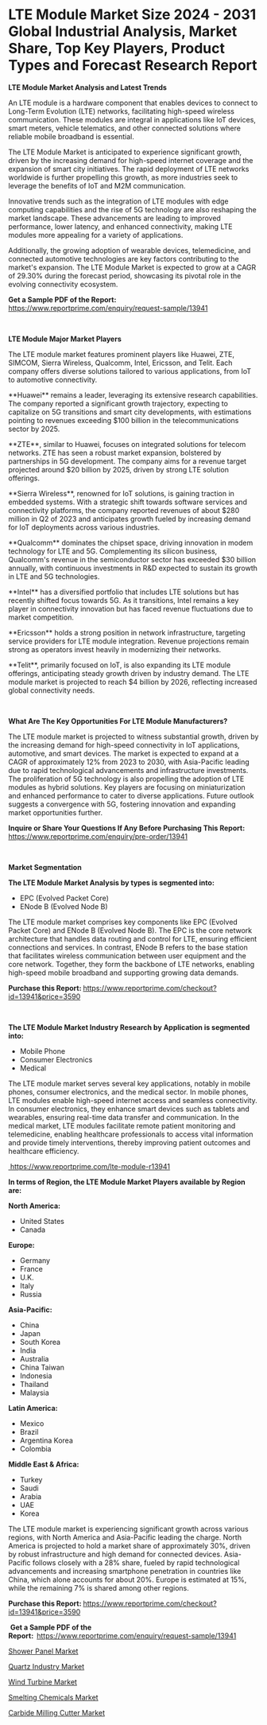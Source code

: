<p><h1>LTE Module Market Size 2024 - 2031 Global Industrial Analysis, Market Share, Top Key Players, Product Types and Forecast Research Report</h1></p><p><strong>LTE Module Market Analysis and Latest Trends</strong></p>
<p><p>An LTE module is a hardware component that enables devices to connect to Long-Term Evolution (LTE) networks, facilitating high-speed wireless communication. These modules are integral in applications like IoT devices, smart meters, vehicle telematics, and other connected solutions where reliable mobile broadband is essential. </p><p>The LTE Module Market is anticipated to experience significant growth, driven by the increasing demand for high-speed internet coverage and the expansion of smart city initiatives. The rapid deployment of LTE networks worldwide is further propelling this growth, as more industries seek to leverage the benefits of IoT and M2M communication. </p><p>Innovative trends such as the integration of LTE modules with edge computing capabilities and the rise of 5G technology are also reshaping the market landscape. These advancements are leading to improved performance, lower latency, and enhanced connectivity, making LTE modules more appealing for a variety of applications. </p><p>Additionally, the growing adoption of wearable devices, telemedicine, and connected automotive technologies are key factors contributing to the market's expansion. The LTE Module Market is expected to grow at a CAGR of 29.30% during the forecast period, showcasing its pivotal role in the evolving connectivity ecosystem.</p></p>
<p><strong>Get a Sample PDF of the Report:&nbsp;</strong> <a href="https://www.reportprime.com/enquiry/request-sample/13941?utm_campaign=1088&utm_medium=2&utm_source=Github&utm_content=ia&utm_term=29112024&utm_id=lte-module">https://www.reportprime.com/enquiry/request-sample/13941</a></p>
<p>&nbsp;</p>
<p><strong>LTE Module Major Market Players</strong></p>
<p><p>The LTE module market features prominent players like Huawei, ZTE, SIMCOM, Sierra Wireless, Qualcomm, Intel, Ericsson, and Telit. Each company offers diverse solutions tailored to various applications, from IoT to automotive connectivity.</p><p>**Huawei** remains a leader, leveraging its extensive research capabilities. The company reported a significant growth trajectory, expecting to capitalize on 5G transitions and smart city developments, with estimations pointing to revenues exceeding $100 billion in the telecommunications sector by 2025.</p><p>**ZTE**, similar to Huawei, focuses on integrated solutions for telecom networks. ZTE has seen a robust market expansion, bolstered by partnerships in 5G development. The company aims for a revenue target projected around $20 billion by 2025, driven by strong LTE solution offerings.</p><p>**Sierra Wireless**, renowned for IoT solutions, is gaining traction in embedded systems. With a strategic shift towards software services and connectivity platforms, the company reported revenues of about $280 million in Q2 of 2023 and anticipates growth fueled by increasing demand for IoT deployments across various industries.</p><p>**Qualcomm** dominates the chipset space, driving innovation in modem technology for LTE and 5G. Complementing its silicon business, Qualcomm's revenue in the semiconductor sector has exceeded $30 billion annually, with continuous investments in R&D expected to sustain its growth in LTE and 5G technologies.</p><p>**Intel** has a diversified portfolio that includes LTE solutions but has recently shifted focus towards 5G. As it transitions, Intel remains a key player in connectivity innovation but has faced revenue fluctuations due to market competition.</p><p>**Ericsson** holds a strong position in network infrastructure, targeting service providers for LTE module integration. Revenue projections remain strong as operators invest heavily in modernizing their networks.</p><p>**Telit**, primarily focused on IoT, is also expanding its LTE module offerings, anticipating steady growth driven by industry demand. The LTE module market is projected to reach $4 billion by 2026, reflecting increased global connectivity needs.</p></p>
<p>&nbsp;</p>
<p><strong>What Are The Key Opportunities For LTE Module Manufacturers?</strong></p>
<p><p>The LTE module market is projected to witness substantial growth, driven by the increasing demand for high-speed connectivity in IoT applications, automotive, and smart devices. The market is expected to expand at a CAGR of approximately 12% from 2023 to 2030, with Asia-Pacific leading due to rapid technological advancements and infrastructure investments. The proliferation of 5G technology is also propelling the adoption of LTE modules as hybrid solutions. Key players are focusing on miniaturization and enhanced performance to cater to diverse applications. Future outlook suggests a convergence with 5G, fostering innovation and expanding market opportunities further.</p></p>
<p><strong>Inquire or Share Your Questions If Any Before Purchasing This Report:</strong> <a href="https://www.reportprime.com/enquiry/pre-order/13941?utm_campaign=1088&utm_medium=2&utm_source=Github&utm_content=ia&utm_term=29112024&utm_id=lte-module">https://www.reportprime.com/enquiry/pre-order/13941</a></p>
<p>&nbsp;</p>
<p><strong>Market Segmentation</strong></p>
<p><strong>The LTE Module Market Analysis by types is segmented into:</strong></p>
<p><ul><li>EPC (Evolved Packet Core)</li><li>ENode B (Evolved Node B)</li></ul></p>
<p><p>The LTE module market comprises key components like EPC (Evolved Packet Core) and ENode B (Evolved Node B). The EPC is the core network architecture that handles data routing and control for LTE, ensuring efficient connections and services. In contrast, ENode B refers to the base station that facilitates wireless communication between user equipment and the core network. Together, they form the backbone of LTE networks, enabling high-speed mobile broadband and supporting growing data demands.</p></p>
<p><strong>Purchase this Report:&nbsp;</strong><a href="https://www.reportprime.com/checkout?id=13941&price=3590&utm_campaign=1088&utm_medium=2&utm_source=Github&utm_content=ia&utm_term=29112024&utm_id=lte-module">https://www.reportprime.com/checkout?id=13941&price=3590</a></p>
<p>&nbsp;</p>
<p><strong>The LTE Module Market Industry Research by Application is segmented into:</strong></p>
<p><ul><li>Mobile Phone</li><li>Consumer Electronics</li><li>Medical</li></ul></p>
<p><p>The LTE module market serves several key applications, notably in mobile phones, consumer electronics, and the medical sector. In mobile phones, LTE modules enable high-speed internet access and seamless connectivity. In consumer electronics, they enhance smart devices such as tablets and wearables, ensuring real-time data transfer and communication. In the medical market, LTE modules facilitate remote patient monitoring and telemedicine, enabling healthcare professionals to access vital information and provide timely interventions, thereby improving patient outcomes and healthcare efficiency.</p></p>
<p><a href="https://www.reportprime.com/lte-module-r13941?utm_campaign=1088&utm_medium=2&utm_source=Github&utm_content=ia&utm_term=29112024&utm_id=lte-module">&nbsp;https://www.reportprime.com/lte-module-r13941</a></p>
<p><strong>In terms of Region, the LTE Module Market Players available by Region are:</strong></p>
<p>
    <p> <strong> North America: </strong>
        <ul>
            <li>United States</li>
            <li>Canada</li>
        </ul>
        </p> 
    <p> <strong> Europe: </strong>
        <ul>
            <li>Germany</li>
            <li>France</li>
            <li>U.K.</li>
            <li>Italy</li>
            <li>Russia</li>
        </ul>
        </p> 
    <p> <strong> Asia-Pacific: </strong>
        <ul>
            <li>China</li>
            <li>Japan</li>
            <li>South Korea</li>
            <li>India</li>
            <li>Australia</li>
            <li>China Taiwan</li>
            <li>Indonesia</li>
            <li>Thailand</li>
            <li>Malaysia</li>
        </ul>
        </p> 
    <p> <strong> Latin America: </strong>
        <ul>
            <li>Mexico</li>
            <li>Brazil</li>
            <li>Argentina Korea</li>
            <li>Colombia</li>
        </ul>
        </p> 
    <p> <strong> Middle East & Africa: </strong>
        <ul>
            <li>Turkey</li>
            <li>Saudi</li>
            <li>Arabia</li>
            <li>UAE</li>
            <li>Korea</li>
        </ul>
    </p>
    </p>
<p><p>The LTE module market is experiencing significant growth across various regions, with North America and Asia-Pacific leading the charge. North America is projected to hold a market share of approximately 30%, driven by robust infrastructure and high demand for connected devices. Asia-Pacific follows closely with a 28% share, fueled by rapid technological advancements and increasing smartphone penetration in countries like China, which alone accounts for about 20%. Europe is estimated at 15%, while the remaining 7% is shared among other regions.</p></p>
<p><strong>Purchase this Report: </strong><a href="https://www.reportprime.com/checkout?id=13941&price=3590&utm_campaign=1088&utm_medium=2&utm_source=Github&utm_content=ia&utm_term=29112024&utm_id=lte-module">https://www.reportprime.com/checkout?id=13941&price=3590</a></p>
<p>&nbsp;<strong>Get a Sample PDF of the Report:&nbsp;&nbsp;</strong><a href="https://www.reportprime.com/enquiry/request-sample/13941?utm_campaign=1088&utm_medium=2&utm_source=Github&utm_content=ia&utm_term=29112024&utm_id=lte-module">https://www.reportprime.com/enquiry/request-sample/13941</a></p>
<p><strong></strong></p>
<p><p><a href="https://www.linkedin.com/pulse/shower-panel-market-growth-outlook-from-2024-2031-projecting-ld9wc?utm_campaign=1088&utm_medium=2&utm_source=Github&utm_content=ia&utm_term=29112024&utm_id=lte-module">Shower Panel Market</a></p><p><a href="https://issuu.com/reportprime-2/docs/quartz-industry-market-size-2030.pptx?utm_campaign=1088&utm_medium=2&utm_source=Github&utm_content=ia&utm_term=29112024&utm_id=lte-module">Quartz Industry Market</a></p><p><a href="https://www.linkedin.com/pulse/wind-turbine-market-size-share-growth-analysis-type-fbh9e?utm_campaign=1088&utm_medium=2&utm_source=Github&utm_content=ia&utm_term=29112024&utm_id=lte-module">Wind Turbine Market</a></p><p><a href="https://issuu.com/reportprime-2/docs/smelting-chemicals-market-size-2030.pptx?utm_campaign=1088&utm_medium=2&utm_source=Github&utm_content=ia&utm_term=29112024&utm_id=lte-module">Smelting Chemicals Market</a></p><p><a href="https://www.linkedin.com/pulse/pioneering-growth-analyzing-global-carbide-milling-cutter-market-yl7lf?utm_campaign=1088&utm_medium=2&utm_source=Github&utm_content=ia&utm_term=29112024&utm_id=lte-module">Carbide Milling Cutter Market</a></p></p>